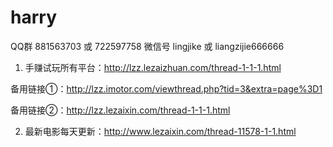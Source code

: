# harry

QQ群 881563703 或 722597758
微信号 lingjike 或 liangzijie666666
1. 手赚试玩所有平台：http://lzz.lezaizhuan.com/thread-1-1-1.html

备用链接①：http://lzz.imotor.com/viewthread.php?tid=3&extra=page%3D1

备用链接②：http://lzz.lezaixin.com/thread-1-1-1.html

2. 最新电影每天更新：http://www.lezaixin.com/thread-11578-1-1.html
